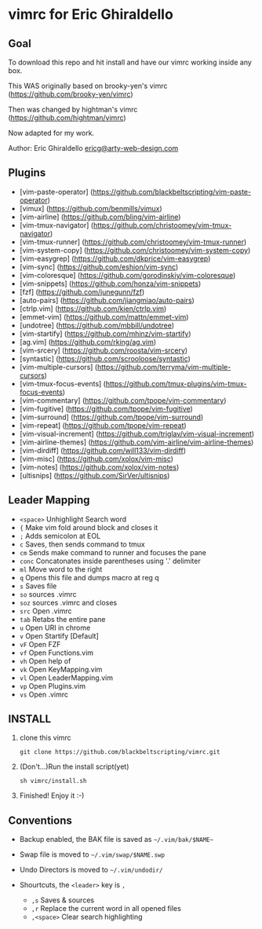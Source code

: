 vimrc for Eric Ghiraldello
==========================


Goal
----
To download this repo and hit install and have our vimrc working inside any box.

This WAS originally based on brooky-yen's vimrc (https://github.com/brooky-yen/vimrc)

Then was changed by hightman's vimrc (https://github.com/hightman/vimrc)

Now adapted for my work.

Author: Eric Ghiraldello <ericg@arty-web-design.com>


Plugins
-------
 * [vim-paste-operator] (https://github.com/blackbeltscripting/vim-paste-operator)
 * [vimux] (https://github.com/benmills/vimux)
 * [vim-airline] (https://github.com/bling/vim-airline)
 * [vim-tmux-navigator] (https://github.com/christoomey/vim-tmux-navigator)
 * [vim-tmux-runner] (https://github.com/christoomey/vim-tmux-runner)
 * [vim-system-copy] (https://github.com/christoomey/vim-system-copy)
 * [vim-easygrep] (https://github.com/dkprice/vim-easygrep)
 * [vim-sync] (https://github.com/eshion/vim-sync)
 * [vim-coloresque] (https://github.com/gorodinskiy/vim-coloresque)
 * [vim-snippets] (https://github.com/honza/vim-snippets)
 * [fzf] (https://github.com/junegunn/fzf)
 * [auto-pairs] (https://github.com/jiangmiao/auto-pairs)
 * [ctrlp.vim] (https://github.com/kien/ctrlp.vim)
 * [emmet-vim] (https://github.com/mattn/emmet-vim)
 * [undotree] (https://github.com/mbbill/undotree)
 * [vim-startify] (https://github.com/mhinz/vim-startify)
 * [ag.vim] (https://github.com/rking/ag.vim)
 * [vim-srcery] (https://github.com/roosta/vim-srcery)
 * [syntastic] (https://github.com/scrooloose/syntastic)
 * [vim-multiple-cursors] (https://github.com/terryma/vim-multiple-cursors)
 * [vim-tmux-focus-events] (https://github.com/tmux-plugins/vim-tmux-focus-events)
 * [vim-commentary] (https://github.com/tpope/vim-commentary)
 * [vim-fugitive] (https://github.com/tpope/vim-fugitive)
 * [vim-surround] (https://github.com/tpope/vim-surround)
 * [vim-repeat] (https://github.com/tpope/vim-repeat)
 * [vim-visual-increment] (https://github.com/triglav/vim-visual-increment)
 * [vim-airline-themes] (https://github.com/vim-airline/vim-airline-themes)
 * [vim-dirdiff] (https://github.com/will133/vim-dirdiff)
 * [vim-misc] (https://github.com/xolox/vim-misc)
 * [vim-notes] (https://github.com/xolox/vim-notes)
 * [ultisnips] (https://github.com/SirVer/ultisnips)


Leader Mapping
--------------
 * `<space>` Unhighlight Search word
 * `{` Make vim fold around block and closes it
 * `;` Adds semicolon at EOL
 * `c` Saves, then sends command to tmux
 * `cm` Sends make command to runner and focuses the pane
 * `conc` Concatonates inside parentheses using '.' delimiter
 * `ml` Move word to the right
 * `q` Opens this file and dumps macro at reg q
 * `s` Saves file
 * `so` sources .vimrc
 * `soz` sources .vimrc and closes
 * `src` Open .vimrc
 * `tab` Retabs the entire pane
 * `u` Open URI in chrome
 * `v` Open Startify [Default]
 * `vF` Open FZF
 * `vf` Open Functions.vim
 * `vh` Open help of <C-WORD>
 * `vk` Open KeyMapping.vim
 * `vl` Open LeaderMapping.vim
 * `vp` Open Plugins.vim
 * `vs` Open .vimrc


INSTALL
-------

1. clone this vimrc
    ```
    git clone https://github.com/blackbeltscripting/vimrc.git
    ```

2. (Don't...)Run the install script(yet)
    ```
    sh vimrc/install.sh
    ```

3. Finished! Enjoy it :-)


Conventions
-----------

* Backup enabled, the BAK file is saved as `~/.vim/bak/$NAME~`

* Swap file is moved to `~/.vim/swap/$NAME.swp`

* Undo Directors is moved to `~/.vim/undodir/`

* Shourtcuts, the `<leader>` key is `,`
  - `,s` Saves & sources
  - `,r` Replace the current word in all opened files
  - `,<space>` Clear search highlighting
